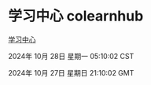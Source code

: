 # 学习中心 colearnhub
[学习中心](http://219.139.197.74:56308/colearnhub/)

2024年 10月 28日 星期一 05:10:02 CST

2024年 10月 27日 星期日 21:10:02 GMT
